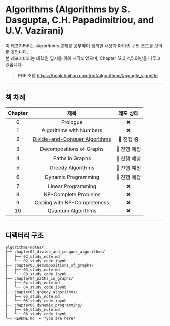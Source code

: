 # Algorithms (Algorithms by S. Dasgupta, C.H. Papadimitriou, and U.V. Vazirani)

이 레포지터리는 _Algorithms_ 교재를 공부하며 정리한 내용과 파이썬 구현 코드를 모아둔 곳입니다. <br/>
본 레포지터리는 대학원 입시를 위해 시작되었으며, Chapter [2,3,4,5,6]만을 다루고 있습니다.

> **PDF 초안** <https://book.huihoo.com/pdf/algorithms/#google_vignette>

---

## 책 차례
| Chapter | 제목 | 레포 상태 |
|:---------:|:------:|:----:|
| 0 | Prologue | ❌ | 
| 1 | Algorithms with Numbers | ❌ | 
| 2 | [Divide-and-Conquer Algorithms](https://github.com/SeonGyuJang/Algorithms/blob/main/algorithms-notes/chapter02_divide_and_conquer_algorithms/02_study_note.md) | 🔄 진행 중 |
| 3 | Decompositions of Graphs | 🔄 진행 예정 |
| 4 | Paths in Graphs | 🔄 진행 예정 | 
| 5 | Greedy Algorithms | 🔄 진행 예정 |
| 6 | Dynamic Programming | 🔄 진행 예정 | 
| 7 | Linear Programming | ❌ |
| 8 | NP-Complete Problems | ❌ |
| 9 | Coping with NP-Completeness | ❌ |
| 10 | Quantum Algorithms | ❌ | 

---

## 디렉터리 구조
```
algorithms-notes/
├── chapter02_divide_and_conquer_algorithms/
│   ├── 02_study_note.md
│   └── 02_study_code.ipynb
├── chapter03_decompositions_of_graphs/
│   ├── 03_study_note.md
│   └── 03_study_code.ipynb
├── chapter04_paths_in_graphs/
│   ├── 04_study_note.md
│   └── 04_study_code.ipynb
├── chapter05_greedy_algorithms/
│   ├── 05_study_note.md
│   └── 05_study_code.ipynb
├── chapter06_dynamic_programming/
│   ├── 06_study_note.md
│   └── 06_study_code.ipynb
└── README.md  ← *you are here*
```
